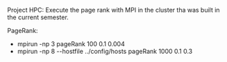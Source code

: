 Project HPC: Execute the page rank with MPI in the cluster tha was built in the current semester.

PageRank:

* mpirun -np 3 pageRank 100 0.1 0.004
* mpirun -np 8 --hostfile ../config/hosts pageRank 1000 0.1 0.3